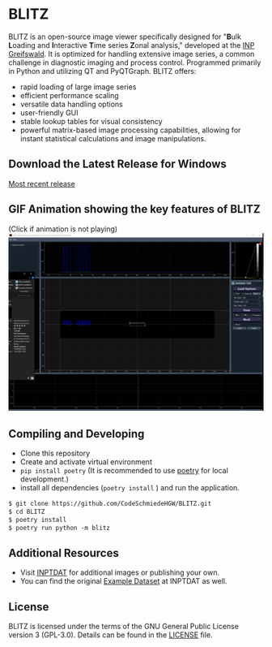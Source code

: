 # BLITZ
BLITZ is an open-source image viewer specifically designed for "**B**ulk **L**oading and **I**nteractive **T**ime series **Z**onal analysis," developed at the [INP Greifswald](https://www.inp-greifswald.de). It is optimized for handling extensive image series, a common challenge in diagnostic imaging and process control. Programmed primarily in Python and utilizing QT and PyQTGraph.
BLITZ offers:
- rapid loading of large image series
- efficient performance scaling
- versatile data handling options
- user-friendly GUI
- stable lookup tables for visual consistency
- powerful matrix-based image processing capabilities, allowing for instant statistical calculations and image manipulations.

## Download the Latest Release for Windows
[Most recent
release](https://github.com/CodeSchmiedeHGW/BLITZ/releases/latest)

## GIF Animation showing the key features of BLITZ
(Click if animation is not playing)
![GIF_Animation](resources/public/BLITZ_Record.gif)

## Compiling and Developing
- Clone this repository
- Create and activate virtual environment
- `pip install poetry` (It is recommended to use [poetry](https://python-poetry.org/) for local development.)
- install all dependencies (`poetry install` ) and run the application.

```shell
$ git clone https://github.com/CodeSchmiedeHGW/BLITZ.git
$ cd BLITZ
$ poetry install
$ poetry run python -m blitz
```

## Additional Resources

- Visit [INPTDAT](https://www.inptdat.de) for additional images or publishing your own.
- You can find the original [Example Dataset](https://www.inptdat.de/dataset/fast-framing-images-kinpen-science-example-set-images-testing-blitz-image-viewer) at INPTDAT as well.

## License

BLITZ is licensed under the terms of the GNU General Public License version 3 (GPL-3.0). Details
can be found in the [LICENSE](LICENSE) file.

